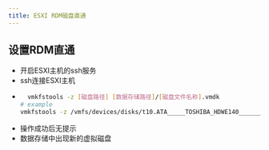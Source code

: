 ```yaml
---
title: ESXI RDM磁盘直通
---
```


## 设置RDM直通
* 开启ESXI主机的ssh服务
* ssh连接ESXI主机
* ```bash 
	vmkfstools -z [磁盘路径] [数据存储路径]/[磁盘文件名称].vmdk 
  # example
  vmkfstools -z /vmfs/devices/disks/t10.ATA_____TOSHIBA_HDWE140_________________________________41J8K86KFBRG /vmfs/volumes/6300a399-8e448fa0-c392-b42e999d1004/HDD_4TB_TSB.vmdk
  ```
* 操作成功后无提示
* 数据存储中出现新的虚拟磁盘